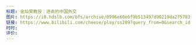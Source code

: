 ```yaml
---
标题: 金灿荣教授：进击的中国外交
图片: https://i0.hdslb.com/bfs/archive/0996e60e6f9b513497d90219da27578304c2ee8f.jpg@672w_378h_1c_!web-search-common-cover.avif
链接: https://www.bilibili.com/cheese/play/ss209?query_from=0&search_id=18244659042141219332&search_query=%E9%87%91%E7%81%BF%E8%8D%A3%E6%95%99%E6%8E%88%EF%BC%9A%E8%BF%9B%E5%87%BB%E7%9A%84%E4%B8%AD%E5%9B%BD%E5%A4%96%E4%BA%A4&csource=common_hpsearch_null_null&spm_id_from=333.337.search-card.all.click
时时: 
评价:
---
```


